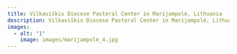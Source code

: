 ```yaml
---
title: Vilkaviškis Diocese Pastoral Center in Marijampolė, Lithuania
description: Vilkaviškis Diocese Pastoral Center in Marijampolė, Lithuania (interior)
images:
  - alt: "1"
    image: images/marijampolė_4.jpg
---
```

